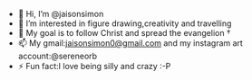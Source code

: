 - 👋 Hi, I’m @jaisonsimon
- 👀 I’m interested in figure drawing,creativity and travelling
- 🌱 My goal is to follow Christ and spread the evangelion †
- 📫 My gmail:jaisonsimon0@gmail.com and my instagram art account:@sereneorb
- ⚡ Fun fact:I love being silly and crazy :-P

<!---
jaisonsimon/jaisonsimon is a ✨ special ✨ repository because its `README.md` (this file) appears on your GitHub profile.
You can click the Preview link to take a look at your changes.
--->

